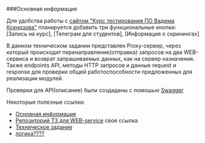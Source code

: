 ###Основная информация

Для удобства работы с [сайтом "Курс тестирования ПО Вадима Ксендзова"](https://ksendzov.com/) планируется добавить три функциональные кнопки:  
[Запись на курс], [Телеграм для студентов], [Информация о скринингах]  

В данном техническом задании представлен Proxy-сервер, через который происходит перенаправление(отправка) запросов на два WEB-сервиса и возврат запрашиваемых данных, как на сервер назначения. Также endpoints API, методы HTTP запросов и данные request и response для проверки общей работоспособности предложенных для реализации модулей. 

Проверки для API(описание) были создаданы с помошью [Swagger](https://app.swaggerhub.com/apis/YVASIUKIVICH_1/api/1.0.0#/)

Некоторые полезные ссылки:

- [Основная информация](https://github.com/LikhatskayaV/Web_Service/edit/main/README.md)
- [Репозиторий ТЗ для WEB-service](https://github.com/LikhatskayaV/Web_Service) своя ссылка
- [Техническое задание](https://github.com/LikhatskayaV/Web_Service/blob/main/technical_specification.md)
- [логика????](https://github.com/LikhatskayaV/Web_Service/blob/main/logic.md)
